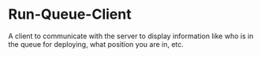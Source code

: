 # Run-Queue-Client
A client to communicate with the server to display information like who is in the queue for deploying, what position you are in, etc.

